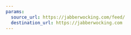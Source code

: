 ```yaml
---
params:
  source_url: https://jabberwocking.com/feed/
  destination_url: https://jabberwocking.com
---
```

